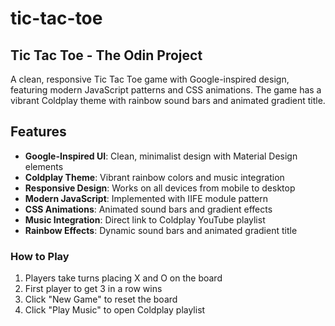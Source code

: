 # tic-tac-toe

## Tic Tac Toe - The Odin Project

A clean, responsive Tic Tac Toe game with Google-inspired design, featuring modern JavaScript patterns and CSS animations. The game has a vibrant Coldplay theme with rainbow sound bars and animated gradient title.  

## Features

- **Google-Inspired UI**: Clean, minimalist design with Material Design elements
- **Coldplay Theme**: Vibrant rainbow colors and music integration
- **Responsive Design**: Works on all devices from mobile to desktop
- **Modern JavaScript**: Implemented with IIFE module pattern
- **CSS Animations**: Animated sound bars and gradient effects
- **Music Integration**: Direct link to Coldplay YouTube playlist
- **Rainbow Effects**: Dynamic sound bars and animated gradient title

### How to Play

1. Players take turns placing X and O on the board
2. First player to get 3 in a row wins
3. Click "New Game" to reset the board
4. Click "Play Music" to open Coldplay playlist